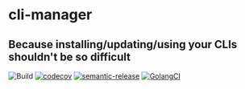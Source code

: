 # cli-manager

## Because installing/updating/using your CLIs shouldn't be so difficult

![Build](https://github.com/rdaniels6813/cli-manager/workflows/Go/badge.svg)
[![codecov](https://codecov.io/gh/rdaniels6813/cli-manager/branch/master/graph/badge.svg)](https://codecov.io/gh/rdaniels6813/cli-manager)
[![semantic-release](https://img.shields.io/badge/%20%20%F0%9F%93%A6%F0%9F%9A%80-semantic--release-e10079.svg)](https://github.com/semantic-release/semantic-release)
[![GolangCI](https://golangci.com/badges/github.com/rdaniels6813/cli-manager.svg)](https://golangci.com)
